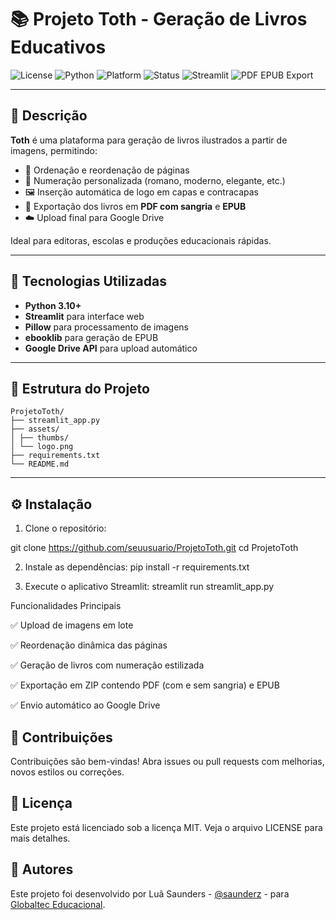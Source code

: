 # 📚 Projeto Toth - Geração de Livros Educativos

![License](https://img.shields.io/badge/license-MIT-green.svg)
![Python](https://img.shields.io/badge/python-3.10%2B-blue)
![Platform](https://img.shields.io/badge/platform-Windows%20%7C%20Linux-lightgrey)
![Status](https://img.shields.io/badge/status-Estável-brightgreen)
![Streamlit](https://img.shields.io/badge/built%20with-Streamlit-red)
![PDF EPUB Export](https://img.shields.io/badge/export-PDF%20%7C%20EPUB-blueviolet)

---

## 📝 Descrição

**Toth** é uma plataforma para geração de livros ilustrados a partir de imagens, permitindo:

- 📑 Ordenação e reordenação de páginas
- 🔢 Numeração personalizada (romano, moderno, elegante, etc.)
- 🖼️ Inserção automática de logo em capas e contracapas
- 📄 Exportação dos livros em **PDF com sangria** e **EPUB**
- ☁️ Upload final para Google Drive

Ideal para editoras, escolas e produções educacionais rápidas.

---

## 🚀 Tecnologias Utilizadas

- **Python 3.10+**
- **Streamlit** para interface web
- **Pillow** para processamento de imagens
- **ebooklib** para geração de EPUB
- **Google Drive API** para upload automático

---

## 📂 Estrutura do Projeto
```
ProjetoToth/
├── streamlit_app.py
├── assets/
│ ├── thumbs/
│ └── logo.png
├── requirements.txt
└── README.md
```
---

## ⚙️ Instalação

1. Clone o repositório:

git clone https://github.com/seuusuario/ProjetoToth.git
cd ProjetoToth

2. Instale as dependências:
pip install -r requirements.txt

3. Execute o aplicativo Streamlit:
streamlit run streamlit_app.py

Funcionalidades Principais

✅ Upload de imagens em lote

✅ Reordenação dinâmica das páginas

✅ Geração de livros com numeração estilizada

✅ Exportação em ZIP contendo PDF (com e sem sangria) e EPUB

✅ Envio automático ao Google Drive

## 🤝 Contribuições

Contribuições são bem-vindas! Abra issues ou pull requests com melhorias, novos estilos ou correções.

## 📄 Licença
Este projeto está licenciado sob a licença MIT. Veja o arquivo LICENSE para mais detalhes.

## 🙌 Autores

Este projeto foi desenvolvido por Luã Saunders - [@saunderz](https://github.com/saunderz) - para [Globaltec Educacional](https://github.com/globalteceducacional).

